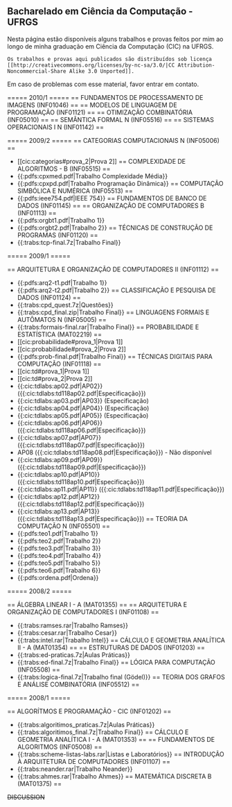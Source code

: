 ## Bacharelado em Ciência da Computação - UFRGS


Nesta página estão disponíveis alguns trabalhos e provas feitos por mim ao longo de minha graduação em Ciência da Computação (CIC) na UFRGS.

	Os trabalhos e provas aqui publicados são distribuídos sob licença [[http://creativecommons.org/licenses/by-nc-sa/3.0/|CC Attribution-Noncommercial-Share Alike 3.0 Unported]].

<note warning>Em caso de problemas com esse material, favor entrar em contato.</note>



===== 2010/1 =====
== FUNDAMENTOS DE PROCESSAMENTO DE IMAGENS  (INF01046) ==
== MODELOS DE LINGUAGEM DE PROGRAMAÇÃO  (INF01121) ==
== OTIMIZAÇÃO COMBINATÓRIA  (INF05010) ==
== SEMÂNTICA FORMAL N  (INF05516) ==
== SISTEMAS OPERACIONAIS I N  (INF01142) ==

===== 2009/2 =====
== CATEGORIAS COMPUTACIONAIS N  (INF05006) ==
  * [[cic:categorias#prova_2|Prova 2]]
== COMPLEXIDADE DE ALGORITMOS - B  (INF05515) ==
  * {{:pdfs:cpxmed.pdf|Trabalho Complexidade Média}}
  * {{:pdfs:cpxpd.pdf|Trabalho Programação Dinâmica}}
== COMPUTAÇÃO SIMBÓLICA E NUMÉRICA  (INF05513) ==
  * {{:pdfs:ieee754.pdf|IEEE 754}}
== FUNDAMENTOS DE BANCO DE DADOS  (INF01145) ==
== ORGANIZAÇÃO DE COMPUTADORES B  (INF01113) ==
  * {{:pdfs:orgbt1.pdf|Trabalho 1}}
  * {{:pdfs:orgbt2.pdf|Trabalho 2}}
== TÉCNICAS DE CONSTRUÇÃO DE PROGRAMAS  (INF01120) ==
  * {{:trabs:tcp-final.7z|Trabalho Final}}

===== 2009/1 =====

== ARQUITETURA E ORGANIZAÇÃO DE COMPUTADORES II (INF01112) ==
  * {{:pdfs:arq2-t1.pdf|Trabalho 1}}
  * {{:pdfs:arq2-t2.pdf|Trabalho 2}}
== CLASSIFICAÇÃO E PESQUISA DE DADOS (INF01124) ==
  * {{:trabs:cpd_quest.7z|Questões}}
  * {{:trabs:cpd_final.zip|Trabalho Final}}
== LINGUAGENS FORMAIS E AUTÔMATOS N (INF05005) ==
  * {{:trabs:formais-final.rar|Trabalho Final}}
== PROBABILIDADE E ESTATÍSTICA (MAT02219) ==
  * [[cic:probabilidade#prova_1|Prova 1]]
  * [[cic:probabilidade#prova_2|Prova 2]]
  * {{:pdfs:prob-final.pdf|Trabalho Final}}
== TÉCNICAS DIGITAIS PARA COMPUTAÇÃO (INF01118) ==
  * [[cic:td#prova_1|Prova 1]]
  * [[cic:td#prova_2|Prova 2]]
  * {{:cic:tdlabs:ap02.pdf|AP02}} ({{:cic:tdlabs:td118ap02.pdf|Especificação}})
  * {{:cic:tdlabs:ap03.pdf|AP03}} (Especificação)
  * {{:cic:tdlabs:ap04.pdf|AP04}} (Especificação)
  * {{:cic:tdlabs:ap05.pdf|AP05}} (Especificação)
  * {{:cic:tdlabs:ap06.pdf|AP06}} ({{:cic:tdlabs:td118ap06.pdf|Especificação}})
  * {{:cic:tdlabs:ap07.pdf|AP07}} ({{:cic:tdlabs:td118ap07.pdf|Especificação}})
  * AP08 ({{:cic:tdlabs:td118ap08.pdf|Especificação}}) - Não disponível
  * {{:cic:tdlabs:ap09.pdf|AP09}} ({{:cic:tdlabs:td118ap09.pdf|Especificação}})
  * {{:cic:tdlabs:ap10.pdf|AP10}} ({{:cic:tdlabs:td118ap10.pdf|Especificação}})
  * {{:cic:tdlabs:ap11.pdf|AP11}} ({{:cic:tdlabs:td118ap11.pdf|Especificação}})
  * {{:cic:tdlabs:ap12.pdf|AP12}} ({{:cic:tdlabs:td118ap12.pdf|Especificação}})
  * {{:cic:tdlabs:ap13.pdf|AP13}} ({{:cic:tdlabs:td118ap13.pdf|Especificação}})
== TEORIA DA COMPUTAÇÃO N (INF05501) ==
  * {{:pdfs:teo1.pdf|Trabalho 1}}
  * {{:pdfs:teo2.pdf|Trabalho 2}}
  * {{:pdfs:teo3.pdf|Trabalho 3}}
  * {{:pdfs:teo4.pdf|Trabalho 4}}
  * {{:pdfs:teo5.pdf|Trabalho 5}}
  * {{:pdfs:teo6.pdf|Trabalho 6}}
  * {{:pdfs:ordena.pdf|Ordena}}

===== 2008/2 =====

== ÁLGEBRA LINEAR I - A  (MAT01355) ==
== ARQUITETURA E ORGANIZAÇÃO DE COMPUTADORES I  (INF01108) ==
  * {{:trabs:ramses.rar|Trabalho Ramses}}
  * {{:trabs:cesar.rar|Trabalho Cesar}}
  * {{:trabs:intel.rar|Trabalho Intel}}
== CÁLCULO E GEOMETRIA ANALÍTICA II - A  (MAT01354) ==
== ESTRUTURAS DE DADOS  (INF01203) ==
  * {{:trabs:ed-praticas.7z|Aulas Práticas}}
  * {{:trabs:ed-final.7z|Trabalho Final}}
== LÓGICA PARA COMPUTAÇÃO  (INF05508) ==
  * {{:trabs:logica-final.7z|Trabalho final (Gödel)}}
== TEORIA DOS GRAFOS E ANÁLISE COMBINATÓRIA  (INF05512) ==

===== 2008/1 =====

== ALGORÍTMOS E PROGRAMAÇÃO - CIC  (INF01202) ==
  * {{:trabs:algoritimos_praticas.7z|Aulas Práticas}}
  * {{:trabs:algoritimos_final.7z|Trabalho Final}}
== CÁLCULO E GEOMETRIA ANALÍTICA I - A  (MAT01353) ==
== FUNDAMENTOS DE ALGORITMOS  (INF05008) ==
  * {{:trabs:scheme-listas-labs.rar|Listas e Laboratórios}}
== INTRODUÇÃO À ARQUITETURA DE COMPUTADORES  (INF01107) ==
  * {{:trabs:neander.rar|Trabalho Neander}}
  * {{:trabs:ahmes.rar|Trabalho Ahmes}}
== MATEMÁTICA DISCRETA B  (MAT01375) ==

~~DISCUSSION~~